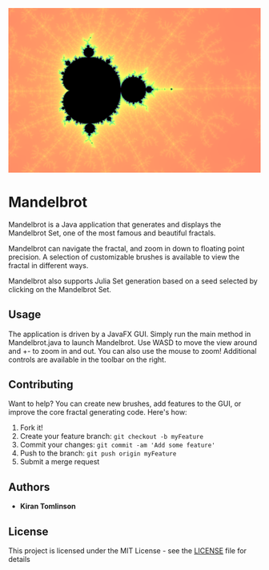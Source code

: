 ![](images/mandelbrot.png)

# Mandelbrot

Mandelbrot is a Java application that generates and displays the Mandelbrot Set,
one of the most famous and beautiful fractals.

Mandelbrot can navigate the fractal, and zoom in down to floating point precision.
A selection of customizable brushes is available to view the fractal in 
different ways.

Mandelbrot also supports Julia Set generation based on a seed selected by clicking
on the Mandelbrot Set.

## Usage

The application is driven by a JavaFX GUI. Simply run the main method in 
Mandelbrot.java to launch Mandelbrot. Use WASD to move the view around and +- to
zoom in and out. You can also use the mouse to zoom! Additional controls are
available in the toolbar on the right.

## Contributing

Want to help? You can create new brushes, add features to the GUI, or improve
the core fractal generating code. Here's how:

1. Fork it!
2. Create your feature branch: `git checkout -b myFeature`
3. Commit your changes: `git commit -am 'Add some feature'`
4. Push to the branch: `git push origin myFeature`
5. Submit a merge request

## Authors

* **Kiran Tomlinson**

## License

This project is licensed under the MIT License - see the [LICENSE](LICENSE)
file for details